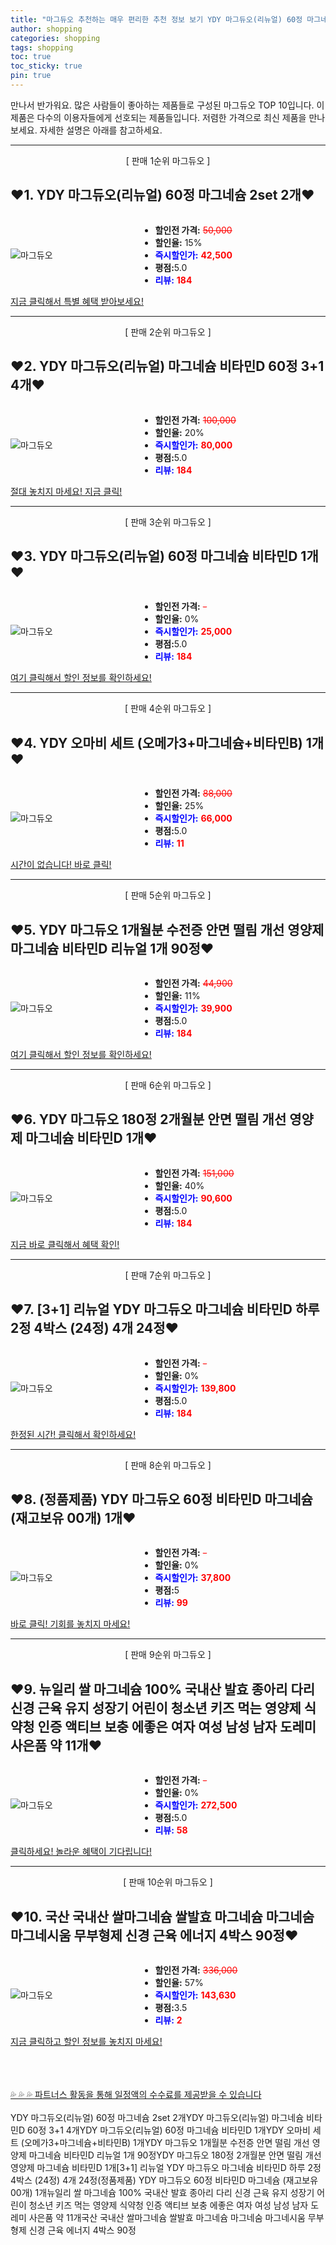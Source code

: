 ```yaml
---
title: "마그듀오 추천하는 매우 편리한 추천 정보 보기 YDY 마그듀오(리뉴얼) 60정 마그네슘 2set"
author: shopping
categories: shopping
tags: shopping
toc: true
toc_sticky: true
pin: true
---
```

만나서 반가워요. 많은 사람들이 좋아하는 제품들로 구성된 마그듀오 TOP 10입니다. 이 제품은 다수의 이용자들에게 선호되는 제품들입니다. 저렴한 가격으로 최신 제품을 만나보세요. 자세한 설명은 아래를 참고하세요.

---
<p class="toplist" style="margin: 0 auto; display: block; width: fit-content;">[ 판매 1순위 마그듀오 ]</p>

<h2><strong>❤️1. YDY 마그듀오(리뉴얼) 60정 마그네슘 2set 2개❤️</strong></h2>

<div style="display: flex; align-items: center;">
    <div style="flex: 0.4;">
        <img src="https://thumbnail6.coupangcdn.com/thumbnails/remote/230x230ex/image/vendor_inventory/d838/b2f8e0519ebab4b4f53c5c80f3cc220da82e3b896ea81a1e49b947d7cda5.jpg" alt="마그듀오" style="max-width: 100%;">
    </div>
    <div style="flex: 0.6; margin-left: 10px;">
        <ul>
            <li><strong>할인전 가격:</strong> <del style="color: red;">50,000</del></li>
            <li><strong>할인율:</strong> 15%</li>
            <li><span style='color:blue'><strong>즉시할인가:</strong></span> <span style='color:red'><strong>42,500</strong></span></li>
            <li><strong>평점:</strong>5.0</li>
            <li><span style='color:blue'><strong>리뷰:</strong></span> <span style='color:red'><strong>184</strong></span></li>
        </ul>
    </div>
</div>
<div class="center">
    <a href="https://selin100587.github.io?lptag=AF9450613&subid=githubio&pageKey=7492232089&traceid=V0-153&itemId=19593810201&vendorItemId=86701127337" class="myButton">
        지금 클릭해서 특별 혜택 받아보세요!
    </a>
</div>


---
<p class="toplist" style="margin: 0 auto; display: block; width: fit-content;">[ 판매 2순위 마그듀오 ]</p>

<h2><strong>❤️2. YDY 마그듀오(리뉴얼) 마그네슘 비타민D 60정 3+1 4개❤️</strong></h2>

<div style="display: flex; align-items: center;">
    <div style="flex: 0.4;">
        <img src="https://thumbnail9.coupangcdn.com/thumbnails/remote/230x230ex/image/vendor_inventory/3a9d/25d6fcc1f85cf6cd84c32cdb4be23deeb476f3dea67aaf92762fdb4abc90.jpg" alt="마그듀오" style="max-width: 100%;">
    </div>
    <div style="flex: 0.6; margin-left: 10px;">
        <ul>
            <li><strong>할인전 가격:</strong> <del style="color: red;">100,000</del></li>
            <li><strong>할인율:</strong> 20%</li>
            <li><span style='color:blue'><strong>즉시할인가:</strong></span> <span style='color:red'><strong>80,000</strong></span></li>
            <li><strong>평점:</strong>5.0</li>
            <li><span style='color:blue'><strong>리뷰:</strong></span> <span style='color:red'><strong>184</strong></span></li>
        </ul>
    </div>
</div>
<div class="center">
    <a href="https://selin100587.github.io?lptag=AF9450613&subid=githubio&pageKey=7492232089&traceid=V0-153&itemId=19593831317&vendorItemId=86701146516" class="myButton">
        절대 놓치지 마세요! 지금 클릭!
    </a>
</div>


---
<p class="toplist" style="margin: 0 auto; display: block; width: fit-content;">[ 판매 3순위 마그듀오 ]</p>

<h2><strong>❤️3. YDY 마그듀오(리뉴얼) 60정 마그네슘 비타민D 1개❤️</strong></h2>

<div style="display: flex; align-items: center;">
    <div style="flex: 0.4;">
        <img src="https://thumbnail10.coupangcdn.com/thumbnails/remote/230x230ex/image/vendor_inventory/da31/30341220304b901af9464ce3118aba23321b8032e0dc6178fe3d977a9f7f.jpg" alt="마그듀오" style="max-width: 100%;">
    </div>
    <div style="flex: 0.6; margin-left: 10px;">
        <ul>
            <li><strong>할인전 가격:</strong> <del style="color: red;">-</del></li>
            <li><strong>할인율:</strong> 0%</li>
            <li><span style='color:blue'><strong>즉시할인가:</strong></span> <span style='color:red'><strong>25,000</strong></span></li>
            <li><strong>평점:</strong>5.0</li>
            <li><span style='color:blue'><strong>리뷰:</strong></span> <span style='color:red'><strong>184</strong></span></li>
        </ul>
    </div>
</div>
<div class="center">
    <a href="https://selin100587.github.io?lptag=AF9450613&subid=githubio&pageKey=7492232089&traceid=V0-153&itemId=19593814611&vendorItemId=86701057785" class="myButton">
        여기 클릭해서 할인 정보를 확인하세요!
    </a>
</div>


---
<p class="toplist" style="margin: 0 auto; display: block; width: fit-content;">[ 판매 4순위 마그듀오 ]</p>

<h2><strong>❤️4. YDY 오마비 세트 (오메가3+마그네슘+비타민B) 1개❤️</strong></h2>

<div style="display: flex; align-items: center;">
    <div style="flex: 0.4;">
        <img src="https://thumbnail9.coupangcdn.com/thumbnails/remote/230x230ex/image/vendor_inventory/c789/87a60384a0feacdb3b71b58fbbed4ac366ca491738fbe85a0120f3e5ec53.png" alt="마그듀오" style="max-width: 100%;">
    </div>
    <div style="flex: 0.6; margin-left: 10px;">
        <ul>
            <li><strong>할인전 가격:</strong> <del style="color: red;">88,000</del></li>
            <li><strong>할인율:</strong> 25%</li>
            <li><span style='color:blue'><strong>즉시할인가:</strong></span> <span style='color:red'><strong>66,000</strong></span></li>
            <li><strong>평점:</strong>5.0</li>
            <li><span style='color:blue'><strong>리뷰:</strong></span> <span style='color:red'><strong>11</strong></span></li>
        </ul>
    </div>
</div>
<div class="center">
    <a href="https://selin100587.github.io?lptag=AF9450613&subid=githubio&pageKey=7492199585&traceid=V0-153&itemId=19593683588&vendorItemId=85560669908" class="myButton">
        시간이 없습니다! 바로 클릭!
    </a>
</div>


---
<p class="toplist" style="margin: 0 auto; display: block; width: fit-content;">[ 판매 5순위 마그듀오 ]</p>

<h2><strong>❤️5. YDY 마그듀오 1개월분 수전증 안면 떨림 개선 영양제 마그네슘 비타민D 리뉴얼 1개 90정❤️</strong></h2>

<div style="display: flex; align-items: center;">
    <div style="flex: 0.4;">
        <img src="https://thumbnail6.coupangcdn.com/thumbnails/remote/230x230ex/image/vendor_inventory/feb4/a0cb5ef414622253d0d847599a20303156c28e9f901ea5c90e07f86f3ad5.jpg" alt="마그듀오" style="max-width: 100%;">
    </div>
    <div style="flex: 0.6; margin-left: 10px;">
        <ul>
            <li><strong>할인전 가격:</strong> <del style="color: red;">44,900</del></li>
            <li><strong>할인율:</strong> 11%</li>
            <li><span style='color:blue'><strong>즉시할인가:</strong></span> <span style='color:red'><strong>39,900</strong></span></li>
            <li><strong>평점:</strong>5.0</li>
            <li><span style='color:blue'><strong>리뷰:</strong></span> <span style='color:red'><strong>184</strong></span></li>
        </ul>
    </div>
</div>
<div class="center">
    <a href="https://selin100587.github.io?lptag=AF9450613&subid=githubio&pageKey=7492232089&traceid=V0-153&itemId=19377801700&vendorItemId=85321602349" class="myButton">
        여기 클릭해서 할인 정보를 확인하세요!
    </a>
</div>


---
<p class="toplist" style="margin: 0 auto; display: block; width: fit-content;">[ 판매 6순위 마그듀오 ]</p>

<h2><strong>❤️6. YDY 마그듀오 180정 2개월분 안면 떨림 개선 영양제 마그네슘 비타민D 1개❤️</strong></h2>

<div style="display: flex; align-items: center;">
    <div style="flex: 0.4;">
        <img src="https://thumbnail10.coupangcdn.com/thumbnails/remote/230x230ex/image/vendor_inventory/6a32/65d159cf783f8163a5d4ecad254c5691b155e5f9482071f1c3ec97989617.jpg" alt="마그듀오" style="max-width: 100%;">
    </div>
    <div style="flex: 0.6; margin-left: 10px;">
        <ul>
            <li><strong>할인전 가격:</strong> <del style="color: red;">151,000</del></li>
            <li><strong>할인율:</strong> 40%</li>
            <li><span style='color:blue'><strong>즉시할인가:</strong></span> <span style='color:red'><strong>90,600</strong></span></li>
            <li><strong>평점:</strong>5.0</li>
            <li><span style='color:blue'><strong>리뷰:</strong></span> <span style='color:red'><strong>184</strong></span></li>
        </ul>
    </div>
</div>
<div class="center">
    <a href="https://selin100587.github.io?lptag=AF9450613&subid=githubio&pageKey=7492232089&traceid=V0-153&itemId=23524474747&vendorItemId=90550807102" class="myButton">
        지금 바로 클릭해서 혜택 확인!
    </a>
</div>


---
<p class="toplist" style="margin: 0 auto; display: block; width: fit-content;">[ 판매 7순위 마그듀오 ]</p>

<h2><strong>❤️7. [3+1] 리뉴얼 YDY 마그듀오 마그네슘 비타민D 하루 2정 4박스 (24정) 4개 24정❤️</strong></h2>

<div style="display: flex; align-items: center;">
    <div style="flex: 0.4;">
        <img src="https://thumbnail9.coupangcdn.com/thumbnails/remote/230x230ex/image/vendor_inventory/61af/cf0d4dead43cd6a49d935e68be8eb989cac911b7d1b42c0e793f68c0f860.png" alt="마그듀오" style="max-width: 100%;">
    </div>
    <div style="flex: 0.6; margin-left: 10px;">
        <ul>
            <li><strong>할인전 가격:</strong> <del style="color: red;">-</del></li>
            <li><strong>할인율:</strong> 0%</li>
            <li><span style='color:blue'><strong>즉시할인가:</strong></span> <span style='color:red'><strong>139,800</strong></span></li>
            <li><strong>평점:</strong>5.0</li>
            <li><span style='color:blue'><strong>리뷰:</strong></span> <span style='color:red'><strong>184</strong></span></li>
        </ul>
    </div>
</div>
<div class="center">
    <a href="https://selin100587.github.io?lptag=AF9450613&subid=githubio&pageKey=7492232089&traceid=V0-153&itemId=20073531930&vendorItemId=90134788836" class="myButton">
        한정된 시간! 클릭해서 확인하세요!
    </a>
</div>


---
<p class="toplist" style="margin: 0 auto; display: block; width: fit-content;">[ 판매 8순위 마그듀오 ]</p>

<h2><strong>❤️8. (정품제품) YDY 마그듀오 60정 비타민D 마그네슘 (재고보유 00개) 1개❤️</strong></h2>

<div style="display: flex; align-items: center;">
    <div style="flex: 0.4;">
        <img src="https://thumbnail9.coupangcdn.com/thumbnails/remote/230x230ex/image/vendor_inventory/50df/ed9ce271a13044187376ae5d72c2402bb0c17fc3e6de29aba3ee8aa67324.PNG" alt="마그듀오" style="max-width: 100%;">
    </div>
    <div style="flex: 0.6; margin-left: 10px;">
        <ul>
            <li><strong>할인전 가격:</strong> <del style="color: red;">-</del></li>
            <li><strong>할인율:</strong> 0%</li>
            <li><span style='color:blue'><strong>즉시할인가:</strong></span> <span style='color:red'><strong>37,800</strong></span></li>
            <li><strong>평점:</strong>5</li>
            <li><span style='color:blue'><strong>리뷰:</strong></span> <span style='color:red'><strong>99</strong></span></li>
        </ul>
    </div>
</div>
<div class="center">
    <a href="https://selin100587.github.io?lptag=AF9450613&subid=githubio&pageKey=8213880276&traceid=V0-153&itemId=23585743839&vendorItemId=90611624083" class="myButton">
        바로 클릭! 기회를 놓치지 마세요!
    </a>
</div>


---
<p class="toplist" style="margin: 0 auto; display: block; width: fit-content;">[ 판매 9순위 마그듀오 ]</p>

<h2><strong>❤️9. 뉴일리 쌀 마그네슘 100% 국내산 발효 종아리 다리 신경 근육 유지 성장기 어린이 청소년 키즈 먹는 영양제 식약청 인증 액티브 보충 에좋은 여자 여성 남성 남자 도레미 사은품 약 11개❤️</strong></h2>

<div style="display: flex; align-items: center;">
    <div style="flex: 0.4;">
        <img src="https://thumbnail9.coupangcdn.com/thumbnails/remote/230x230ex/image/vendor_inventory/1538/999684e7add4f5814c79dfc3a6f81a4d08a9e2de7149d218732d6806714f.png" alt="마그듀오" style="max-width: 100%;">
    </div>
    <div style="flex: 0.6; margin-left: 10px;">
        <ul>
            <li><strong>할인전 가격:</strong> <del style="color: red;">-</del></li>
            <li><strong>할인율:</strong> 0%</li>
            <li><span style='color:blue'><strong>즉시할인가:</strong></span> <span style='color:red'><strong>272,500</strong></span></li>
            <li><strong>평점:</strong>5.0</li>
            <li><span style='color:blue'><strong>리뷰:</strong></span> <span style='color:red'><strong>58</strong></span></li>
        </ul>
    </div>
</div>
<div class="center">
    <a href="https://selin100587.github.io?lptag=AF9450613&subid=githubio&pageKey=8037209210&traceid=V0-153&itemId=20857730636&vendorItemId=87925199375" class="myButton">
        클릭하세요! 놀라운 혜택이 기다립니다!
    </a>
</div>


---
<p class="toplist" style="margin: 0 auto; display: block; width: fit-content;">[ 판매 10순위 마그듀오 ]</p>

<h2><strong>❤️10. 국산 국내산 쌀마그네슘 쌀발효 마그네슘 마그네숨 마그네시움 무부형제 신경 근육 에너지 4박스 90정❤️</strong></h2>

<div style="display: flex; align-items: center;">
    <div style="flex: 0.4;">
        <img src="https://thumbnail8.coupangcdn.com/thumbnails/remote/230x230ex/image/vendor_inventory/c208/82604b150d76b306bf38004f0b83196294d636db2e1a59be02da7cbcbf05.jpg" alt="마그듀오" style="max-width: 100%;">
    </div>
    <div style="flex: 0.6; margin-left: 10px;">
        <ul>
            <li><strong>할인전 가격:</strong> <del style="color: red;">336,000</del></li>
            <li><strong>할인율:</strong> 57%</li>
            <li><span style='color:blue'><strong>즉시할인가:</strong></span> <span style='color:red'><strong>143,630</strong></span></li>
            <li><strong>평점:</strong>3.5</li>
            <li><span style='color:blue'><strong>리뷰:</strong></span> <span style='color:red'><strong>2</strong></span></li>
        </ul>
    </div>
</div>
<div class="center">
    <a href="https://selin100587.github.io?lptag=AF9450613&subid=githubio&pageKey=8203945321&traceid=V0-153&itemId=21476958965&vendorItemId=88531182333" class="myButton">
        지금 클릭하고 할인 정보를 놓치지 마세요!
    </a>
</div>

<br><br><br>[💦 💦 💦 파트너스 활동을 통해 일정액의 수수료를 제공받을 수 있습니다](https://link.coupang.com/a/bcpT2c)<br><br>YDY 마그듀오(리뉴얼) 60정 마그네슘 2set 2개YDY 마그듀오(리뉴얼) 마그네슘 비타민D 60정 3+1 4개YDY 마그듀오(리뉴얼) 60정 마그네슘 비타민D 1개YDY 오마비 세트 (오메가3+마그네슘+비타민B) 1개YDY 마그듀오 1개월분 수전증 안면 떨림 개선 영양제 마그네슘 비타민D 리뉴얼 1개 90정YDY 마그듀오 180정 2개월분 안면 떨림 개선 영양제 마그네슘 비타민D 1개[3+1] 리뉴얼 YDY 마그듀오 마그네슘 비타민D 하루 2정 4박스 (24정) 4개 24정(정품제품) YDY 마그듀오 60정 비타민D 마그네슘 (재고보유 00개) 1개뉴일리 쌀 마그네슘 100% 국내산 발효 종아리 다리 신경 근육 유지 성장기 어린이 청소년 키즈 먹는 영양제 식약청 인증 액티브 보충 에좋은 여자 여성 남성 남자 도레미 사은품 약 11개국산 국내산 쌀마그네슘 쌀발효 마그네슘 마그네숨 마그네시움 무부형제 신경 근육 에너지 4박스 90정